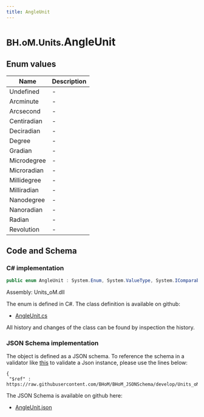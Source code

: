 ```yaml
---
title: AngleUnit
---
```


# <small>BH.oM.Units.</small>**AngleUnit**



## Enum values

| Name            | Description                                                    |
|-----------------|----------------------------------------------------------------|
| Undefined |  -  |
| Arcminute |  -  |
| Arcsecond |  -  |
| Centiradian |  -  |
| Deciradian |  -  |
| Degree |  -  |
| Gradian |  -  |
| Microdegree |  -  |
| Microradian |  -  |
| Millidegree |  -  |
| Milliradian |  -  |
| Nanodegree |  -  |
| Nanoradian |  -  |
| Radian |  -  |
| Revolution |  -  |


## Code and Schema

### C# implementation

``` C# title="C#"
public enum AngleUnit : System.Enum, System.ValueType, System.IComparable, System.ISpanFormattable, System.IFormattable, System.IConvertible
```

Assembly: Units_oM.dll

The enum is defined in C#. The class definition is available on github:

- [AngleUnit.cs](https://github.com/BHoM/Localisation_Toolkit/blob/develop/Units_oM/Enums\AngleUnit.cs)

All history and changes of the class can be found by inspection the history.
### JSON Schema implementation

The object is defined as a JSON schema. To reference the schema in a validator like [this](https://www.jsonschemavalidator.net/) to validate a Json instance, please use the lines below:

``` { .json .copy .select } title="JSON Schema"
{
 "$ref" : https://raw.githubusercontent.com/BHoM/BHoM_JSONSchema/develop/Units_oM/AngleUnit.json}
```

The JSON Schema is available on github here:

- [AngleUnit.json](https://github.com/BHoM/BHoM_JSONSchema/blob/develop/Units_oM/AngleUnit.json)
